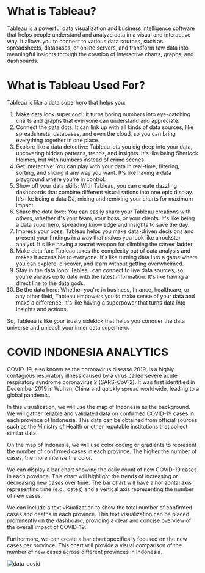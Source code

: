 # **What is Tableau?**

Tableau is a powerful data visualization and business intelligence software that helps people understand and analyze data in a visual and interactive way. It allows you to connect to various data sources, such as spreadsheets, databases, or online servers, and transform raw data into meaningful insights through the creation of interactive charts, graphs, and dashboards.

# **What is Tableau Used For?**

Tableau is like a data superhero that helps you:

1. Make data look super cool: It turns boring numbers into eye-catching charts and graphs that everyone can understand and appreciate.
2. Connect the data dots: It can link up with all kinds of data sources, like spreadsheets, databases, and even the cloud, so you can bring everything together in one place.
3. Explore like a data detective: Tableau lets you dig deep into your data, uncovering hidden patterns, trends, and insights. It's like being Sherlock Holmes, but with numbers instead of crime scenes.
4. Get interactive: You can play with your data in real-time, filtering, sorting, and slicing it any way you want. It's like having a data playground where you're in control.
5. Show off your data skills: With Tableau, you can create dazzling dashboards that combine different visualizations into one epic display. It's like being a data DJ, mixing and remixing your charts for maximum impact.
6. Share the data love: You can easily share your Tableau creations with others, whether it's your team, your boss, or your clients. It's like being a data superhero, spreading knowledge and insights to save the day.
7. Impress your boss: Tableau helps you make data-driven decisions and present your findings in a way that makes you look like a rockstar analyst. It's like having a secret weapon for climbing the career ladder.
8. Make data fun: Tableau takes the complexity out of data analysis and makes it accessible to everyone. It's like turning data into a game where you can explore, discover, and learn without getting overwhelmed.
9. Stay in the data loop: Tableau can connect to live data sources, so you're always up to date with the latest information. It's like having a direct line to the data gods.
10. Be the data hero: Whether you're in business, finance, healthcare, or any other field, Tableau empowers you to make sense of your data and make a difference. It's like having a superpower that turns data into insights and actions.

So, Tableau is like your trusty sidekick that helps you conquer the data universe and unleash your inner data superhero.

# **COVID INDONESIA ANALYTICS**

COVID-19, also known as the coronavirus disease 2019, is a highly contagious respiratory illness caused by a virus called severe acute respiratory syndrome coronavirus 2 (SARS-CoV-2). It was first identified in December 2019 in Wuhan, China and quickly spread worldwide, leading to a global pandemic.

In this visualization, we will use the map of Indonesia as the background. We will gather reliable and validated data on confirmed COVID-19 cases in each province of Indonesia. This data can be obtained from official sources such as the Ministry of Health or other reputable institutions that collect similar data.

On the map of Indonesia, we will use color coding or gradients to represent the number of confirmed cases in each province. The higher the number of cases, the more intense the color.

We can display a bar chart showing the daily count of new COVID-19 cases in each province. This chart will highlight the trends of increasing or decreasing new cases over time. The bar chart will have a horizontal axis representing time (e.g., dates) and a vertical axis representing the number of new cases.

We can include a text visualization to show the total number of confirmed cases and deaths in each province. This text visualization can be placed prominently on the dashboard, providing a clear and concise overview of the overall impact of COVID-19.

Furthermore, we can create a bar chart specifically focused on the new cases per province. This chart will provide a visual comparison of the number of new cases across different provinces in Indonesia.

![data_covid](https://github.com/SicilianDefence/tableau-covid-project/assets/45375601/397d85f5-c7d9-4c61-8549-55f1309f6d8c)

